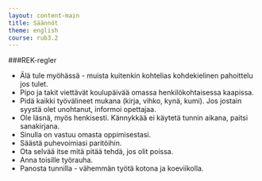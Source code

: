 ```yaml
---
layout: content-main
title: Säännöt
theme: english
course: rub3.2
---
```

###REK-regler

* Älä tule myöhässä - muista kuitenkin kohtelias kohdekielinen pahoittelu jos tulet.
* Pipo ja takit viettävät koulupäivää omassa henkilökohtaisessa kaapissa.
* Pidä kaikki työvälineet mukana (kirja, vihko, kynä, kumi). Jos jostain syystä olet unohtanut, informoi opettajaa.
* Ole läsnä, myös henkisesti. Kännykkää ei käytetä tunnin aikana, paitsi sanakirjana.
* Sinulla on vastuu omasta oppimisestasi.
* Säästä puhevoimiasi paritöihin.
* Ota selvää itse mitä pitää tehdä, jos olit poissa.
* Anna toisille työrauha.
* Panosta tunnilla - vähemmän työtä kotona ja koeviikolla.